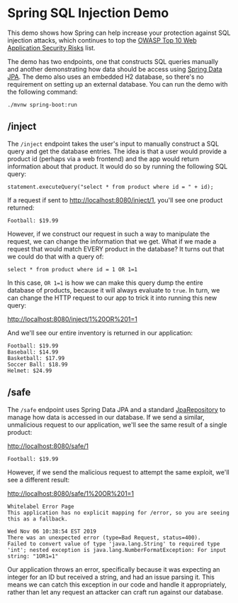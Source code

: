 Spring SQL Injection Demo
===

This demo shows how Spring can help increase your protection against SQL injection attacks, which continues to top the [OWASP Top 10 Web Application Security Risks](https://www.owasp.org/images/7/72/OWASP_Top_10-2017_%28en%29.pdf.pdf) list. 

The demo has two endpoints, one that constructs SQL queries manually and another demonstrating how data should be access using [Spring Data JPA](https://spring.io/projects/spring-data-jpa). The demo also uses an embedded H2 database, so there's no requirement on setting up an external database. You can run the demo with the following command:

`./mvnw spring-boot:run`

/inject
---

The `/inject` endpoint takes the user's input to manually construct a SQL query and get the database entries. The idea is that a user would provide a product id (perhaps via a web frontend) and the app would return information about that product. It would do so by running the following SQL query:

`statement.executeQuery("select * from product where id = " + id);`

If a request if sent to [http://localhost:8080/inject/1](http://localhost:8080/inject/1), you'll see one product returned:

`Football: $19.99`

However, if we construct our request in such a way to manipulate the request, we can change the information that we get. What if we made a request that would match EVERY product in the database? It turns out that we could do that with a query of:

`select * from product where id = 1 OR 1=1`

In this case, `OR 1=1` is how we can make this query dump the entire database of products, because it will always evaluate to `true`. In turn, we can change the HTTP request to our app to trick it into running this new query: 

[http://localhost:8080/inject/1%20OR%201=1](http://localhost:8080/inject/1%20OR%201=1)

And we'll see our entire inventory is returned in our application:

```
Football: $19.99
Baseball: $14.99
Basketball: $17.99
Soccer Ball: $18.99
Helmet: $24.99
```

/safe
---

The `/safe` endpoint uses Spring Data JPA and a standard [JpaRepository](https://github.com/BrianMMcClain/spring-sql-injection-demo/blob/master/src/main/java/com/github/brianmmcclain/sqlinjectiondemo/ProductRepository.java) to manage how data is accessed in our database. If we send a similar, unmalicious request to our application, we'll see the same result of a single product:

[http://localhost:8080/safe/1](http://localhost:8080/safe/1)

`Football: $19.99`

However, if we send the malicious request to attempt the same exploit, we'll see a different result:

[http://localhost:8080/safe/1%20OR%201=1](http://localhost:8080/safe/1%20OR%201=1)

```
Whitelabel Error Page
This application has no explicit mapping for /error, so you are seeing this as a fallback.

Wed Nov 06 10:38:54 EST 2019
There was an unexpected error (type=Bad Request, status=400).
Failed to convert value of type 'java.lang.String' to required type 'int'; nested exception is java.lang.NumberFormatException: For input string: "1OR1=1"
```

Our application throws an error, specifically because it was expecting an integer for an ID but received a string, and had an issue parsing it. This means we can catch this exception in our code and handle it appropriately, rather than let any request an attacker can craft run against our database.